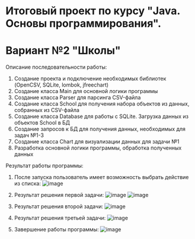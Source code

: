 # Итоговый проект по курсу "Java. Основы программирования". 
#                 Вариант №2 "Школы"

Описание последовательности работы:
1. Создание проекта и подключение необходимых библиотек (OpenCSV, SQLite, lombok, jfreechart)
2. Создание класса Main для основной логики программы
3. Создание класса Parser для парсинга CSV-файла
4. Создание класса School для получения набора объектов из данных, собранных из CSV-файла
5. Создание класса Database для работы с SQLite. Загрузка данных из объектов School в БД
6. Создание запросов к БД для получения данных, необходимых для задач №1-3
7. Создание класса Chart для визуализации данных для задачи №1
8. Разработка основной логики программы, обработка полученных данных

Результат работы программы:
1. После запуска пользователь имеет возможность выбрать действие из списка:
   ![image](https://github.com/Elleath/rtf-java-2023/assets/122267570/ed17f397-54e8-4636-9928-b280ffdf7aa7)


2. Результат решения первой задачи:
   ![image](https://github.com/Elleath/rtf-java-2023/assets/122267570/fcc0f03d-1db9-46b2-96d9-cbe524b6a5e2)
   ![image](https://github.com/Elleath/rtf-java-2023/assets/122267570/3a1e1535-4e21-427f-a714-d628104c4ca6)


3. Результат решения второй задачи:
   ![image](https://github.com/Elleath/rtf-java-2023/assets/122267570/5c95c4bc-28fd-4f4d-a68c-f570abde7abd)


4. Результат решения третьей задачи:
   ![image](https://github.com/Elleath/rtf-java-2023/assets/122267570/609a3715-2574-46ab-be13-02cdb099b3a4)


5. Завершение работы программы:
   ![image](https://github.com/Elleath/rtf-java-2023/assets/122267570/d72d1abe-ab45-4c61-a6ae-2f8de60a44db)






